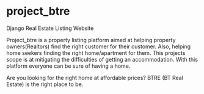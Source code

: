 # project_btre
Django Real Estate Listing Website

Project_btre is a property listing platform aimed at helping property owners(Realtors) find the right customer for their customer. Also, helping home seekers finding the right home/apartment for them.
This projects scope is at mitigating the difficulties of getting an accommodation. With this platform everyone can be sure of having a home.

Are you looking for the right home at affordable prices? BTRE (BT Real Estate) is the right place to be.
